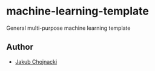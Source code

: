 # machine-learning-template
General multi-purpose machine learning template

## Author
+ [Jakub Chojnacki](jakub.chojnacki@digica.com)
